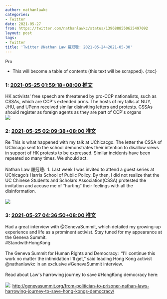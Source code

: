 ```yaml
---
author: nathanlawkc
categories:
- Twitter
date: 2021-05-27
from: https://twitter.com/nathanlawkc/status/1396888550625497092
layout: post
tags:
- Twitter
title: 'Twitter @Nathan Law 羅冠聰: 2021-05-24~2021-05-30'
---
```


Pro

* This will become a table of contents (this text will be scrapped).
{:toc}

### 1: [2021-05-25 01:59:18+08:00 推文](https://twitter.com/nathanlawkc/status/1396888550625497092)

HK activists' free speech are threatened by pro-CCP nationalists, such as CSSAs, which are CCP's extended arms. The hosts of my talks at NUY, JHU, and UPenn received similar disinviting letters and protests. CSSAs should register as foreign agents as they are part of CCP's organs<br><img style src="https://pbs.twimg.com/media/E2K9_pZXMAUQZju?format=jpg&name=orig" referrerpolicy="no-referrer">

### 2: [2021-05-25 02:09:38+08:00 推文](https://twitter.com/nathanlawkc/status/1396891152083734531)

Re This is what happened with my talk at UChicacgo. The letter the CSSA of UChicago sent to the school demonstrates their intention to disallow views in support of HK protests to be expressed. Similar incidents have been repeated so many times. We should act.<br><br>Nathan Law 羅冠聰: 1. Last week I was invited to attend a guest series at UChicago’s Harris School of Public Policy. By then, I did not realize that the UC Chinese Students and Scholars Association(CSSA) protested the invitation and accuse me of “hurting” their feelings with all the disinformation.<br><br><img style src="https://pbs.twimg.com/media/E2A3uyNXEAMw8Cm?format=jpg&name=orig" referrerpolicy="no-referrer">

### 3: [2021-05-27 04:36:50+08:00 推文](https://twitter.com/nathanlawkc/status/1397652970985099266)

Had a great interview with @GenevaSummit, which detailed my growing-up experience and life as a prominent activist. Stay tuned for my appearance at the Geneva Summit.<br>#StandwithHongKong<br><br>The Geneva Summit for Human Rights and Democracy: “I'll continue this work no matter the intimidation I'll get,” said leading Hong Kong activist @nathanlawkc in an exclusive #GenevaSummit interview. <br><br>Read about Law's harrowing journey to save #HongKong democracy here:<br><br><img style src="https://pbs.twimg.com/media/E2U1NWYXIAgcsKi?format=jpg&name=orig" referrerpolicy="no-referrer"> <a href="http://genevasummit.org/from-politician-to-prisoner-nathan-laws-harrowing-journey-to-save-hong-kongs-democracy/" target="_blank" rel="noopener noreferrer">http://genevasummit.org/from-politician-to-prisoner-nathan-laws-harrowing-journey-to-save-hong-kongs-democracy/</a>


